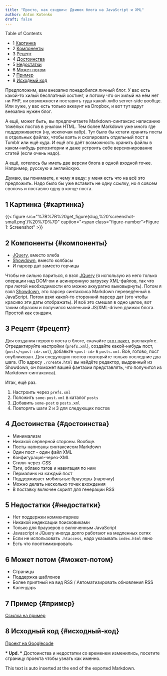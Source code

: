 ```yaml
---
title: "Просто, как сэндвич: Движок блога на JavaScript и XML"
author: Anton Kotenko
draft: false
---
```


<div class="ox-hugo-toc toc has-section-numbers">

<div class="heading">Table of Contents</div>

- <span class="section-num">1</span> [Картинка](#картинка)
- <span class="section-num">2</span> [Компоненты](#компоненты)
- <span class="section-num">3</span> [Рецепт](#рецепт)
- <span class="section-num">4</span> [Достоинства](#достоинства)
- <span class="section-num">5</span> [Недостатки](#недостатки)
- <span class="section-num">6</span> [Может потом](#может-потом)
- <span class="section-num">7</span> [Пример](#пример)
- <span class="section-num">8</span> [Исходный код](#исходный-код)

</div>
<!--endtoc-->

Предположим, вам внезапно понадобился личный блог. У вас есть какой-то хилый бесплатный хостинг, и потому что он хилый на нём нет ни PHP, ни возможности поставить туда какой-либо server-side вообще. Или хуже, у вас есть только аккаунт на Dropbox, и вот тут вдруг внезапно нужен блог.

А ещё, может быть, вы предпочитаете Markdown-синтаксис написанию тяжёлых постов в унылом HTML. Тем более Markdown уже много где поддерживается (ну, исключая хабр). Тут было бы кстати хранить посты в отдельных файлах, чтобы взять и скопировать отдельный пост в Tumblr или ещё куда. И ещё это даёт возможность хранить файлы в каком-нибудь репозитории и даже устроить себе версионирование статей (если очень надо).

А ещё, хотелось бы иметь две версии блога в одной входной точке. Например, русскую и английскую.

Думаю, вы понимаете, к чему я веду: у меня есть что на всё это предложить. Надо было бы уже вставить не одну ссылку, но я совсем сволочь и поставлю одну в конце поста.


## <span class="section-num">1</span> Картинка {#картинка}

{{< figure src="%7B%7B%20get_figure(slug,%20'screenshot-small.png')%20%7D%7D" caption="<span class=\"figure-number\">Figure 1: </span>Screenshot" >}}


## <span class="section-num">2</span> Компоненты {#компоненты}

-   [JQuery](http://jquery.com), вместо хлеба
-   [Showdown](http://www.attacklab.net/showdown/), вместо колбасы
-   И парсер дат заместо горчицы

Чтобы не сильно париться, я взял [JQuery](http://jquery.com) (я использую из него только операции над DOM-ом и асинхронную загрузку XML-файлов, так что при лютой необходимости его можно аккуратно выковырнуть). Потом я взял [Showdown](http://www.attacklab.net/showdown/), это парсер синтаксиса Markdown переведённый в JavaScript. Потом взял какой-то сторонний парсер дат (это чтобы красиво эти даты отображать). И всё это смешал в одно целое, вот таким образом и получился маленький JS/XML-driven движок блога. Простой как сэндвич.


## <span class="section-num">3</span> Рецепт {#рецепт}

Для создания первого поста в блоге, скачайте [этот пакет](http://code.google.com/p/showdown-blog/downloads/detail?name=swblog.zip), распакуйте. Отредактируйте настройки (`prefs.xml`), создайте какой-нибудь пост, (`posts/<post-id>.xml`), добавьте `<post-id>` в `posts.xml`. Всё, готово, пост опубликован. Для следующих постов повторяйте только последние два шага. (По адресу `./create.html` вы найдёте редактор, выдранный из Showdown, он поможет вашей фантазии представлять, что получится из Markdown-синтаксиса).

Итак, ещё раз.

1.  Настроить через `prefs.xml`
2.  Положить `some-post.xml` в каталог `posts`
3.  Добавить `some-post` в `posts.xml`
4.  Повторять шаги 2 и 3 для следующих постов


## <span class="section-num">4</span> Достоинства {#достоинства}

-   Минимализм
-   Никакой серверной стороны. Вообще.
-   Посты написаны синтаксисом Markdown
-   Один пост - один файл XML
-   Конфигурация-через-XML
-   Стили-через-CSS
-   Тэги, облако тэгов и навигация по ним
-   Пермалинк на каждый пост
-   Поддерживает мобильные браузеры (парочку)
-   Можно делать несколько точек вхождения
-   В поставку включен скрипт для генерации RSS


## <span class="section-num">5</span> Недостатки {#недостатки}

-   Нет поддержки комментариев
-   Никакой индексации поисковиками
-   Только для браузеров с включенным JavaScript
-   Javascript и JQuery иногда долго работают на медленных сетях
-   Если не использовать `.htaccess`, надо указывать `index.html` явно
-   Есть что пооптимизировать


## <span class="section-num">6</span> Может потом {#может-потом}

-   Страницы
-   Поддержка шаблонов
-   Более приятный на вид RSS / Автоматизировать обновления RSS
-   Календарь


## <span class="section-num">7</span> Пример {#пример}

[Ссылка на пример](http://showdown-blog.googlecode.com/hg/index.html)


## <span class="section-num">8</span> Исходный код {#исходный-код}

[Проект на Googlecode](http://showdown-blog.googlecode.com/)

​**\* Upd. \*** Достоинства и недостатки со временем изменились, посетите страницу проекта чтобы узнать как именно.


This text is auto inserted at the end of the exported Markdown.
